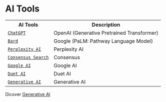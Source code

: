 # AI Tools

<!DOCTYPE html>
<html>
  <body>
    <table>
      <tr><th>AI Tools</th><th>Description</th></tr>
      <tr><td><code><a href="https://chat.openai.com/" target="_blank">ChatGPT</a></code></td><td>OpenAI (Generative Pretrained Transformer)</td></tr>
      <tr><td><code><a href="https://bard.google.com/" target="_blank">Bard</a></code></td><td>Google (PaLM: Pathway Language Model)</td></tr>
      <tr><td><code><a href="https://www.perplexity.ai/" target="_blank">Perplexity AI</a></code></td><td>Perplexity AI</td></tr>
      <tr><td><code><a href="https://consensus.app/search/" target="_blank">Consensus Search</a></code></td><td>Consensus</td></tr>
      <tr><td><code><a href="https://workspace.google.com/intl/en_in/solutions/ai/" target="_blank">Google AI</a></code></td><td>Google AI</td></tr>
      <tr><td><code><a href="https://workspace.google.com/blog/product-announcements/duet-ai" target="_blank">Duet AI</a></code></td><td>Duet AI</td></tr>
      <tr><td><code><a href="https://workspace.google.com/blog/product-announcements/generative-ai" target="_blank">Generative AI</a></code></td><td>Generative AI</td></tr>
    </table>
  </body>
</html>

Dicover [Generative AI](https://ai.google/discover/generativeai/)

